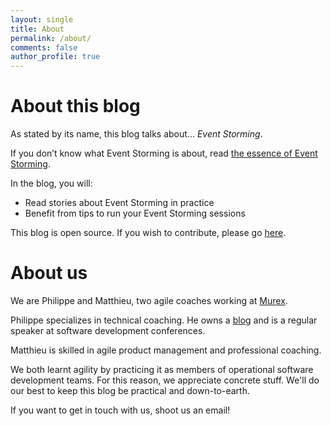 ```yaml
---
layout: single
title: About
permalink: /about/
comments: false
author_profile: true
---
```

# About this blog 

As stated by its name, this blog talks about... *Event Storming*.

If you don’t know what Event Storming is about, read [the essence of Event Storming]({{site.url}}{{site.baseurl}}/_posts/2021-06-18-essence-of-event-storming.markdown).  

In the blog, you will:

- Read stories about Event Storming in practice
- Benefit from tips to run your Event Storming sessions

This blog is open source. If you wish to contribute, please go [here](https://github.com/murex/EventStormingJournal).

# About us

We are Philippe and Matthieu, two agile coaches working at [Murex](https://www.murex.com). 

Philippe specializes in technical coaching. He owns a [blog](https://philippe.bourgau.net/) and is a regular speaker at software development conferences. 

Matthieu is skilled in agile product management and professional coaching. 

We both learnt agility by practicing it as members of operational software development teams. For this reason, we appreciate concrete stuff. We'll do our best to keep this blog be practical and down-to-earth.

If you want to get in touch with us, shoot us an email!
